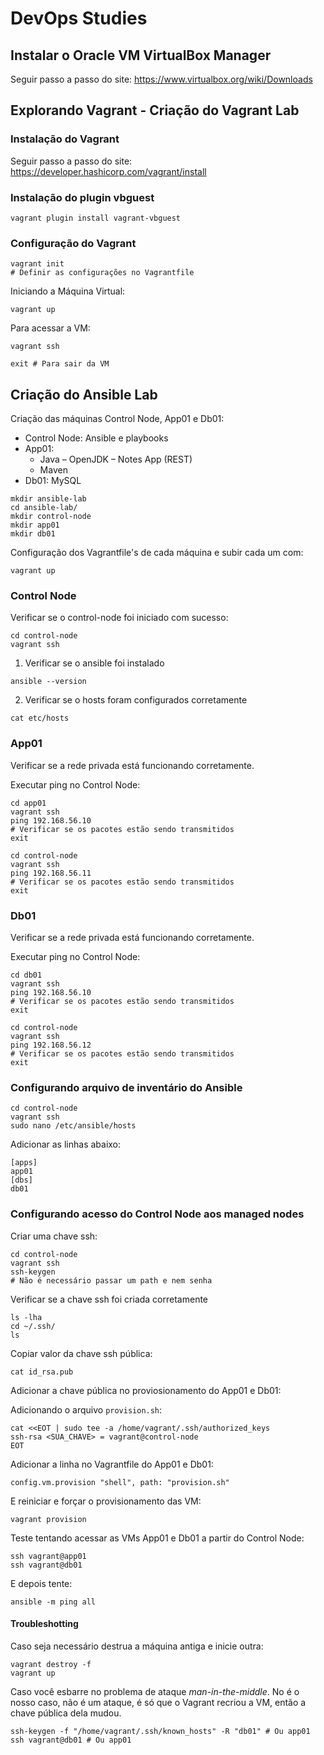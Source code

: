 # DevOps Studies

## Instalar o Oracle VM VirtualBox Manager

Seguir passo a passo do site: https://www.virtualbox.org/wiki/Downloads

## Explorando Vagrant - Criação do Vagrant Lab

### Instalação do Vagrant

Seguir passo a passo do site: https://developer.hashicorp.com/vagrant/install

### Instalação do plugin vbguest

```
vagrant plugin install vagrant-vbguest
```

### Configuração do Vagrant

```
vagrant init
# Definir as configurações no Vagrantfile
```

Iniciando a Máquina Virtual:

```
vagrant up
```

Para acessar a VM:

```
vagrant ssh

exit # Para sair da VM
```

## Criação do Ansible Lab

Criação das máquinas Control Node, App01 e Db01:

* Control Node: Ansible e playbooks
* App01:
    * Java – OpenJDK – Notes App (REST)
    * Maven
* Db01: MySQL

```
mkdir ansible-lab
cd ansible-lab/
mkdir control-node
mkdir app01
mkdir db01
```

Configuração dos Vagrantfile's de cada máquina e subir cada um com:

```
vagrant up
```

### Control Node

Verificar se o control-node foi iniciado com sucesso:

```
cd control-node
vagrant ssh
```

1. Verificar se o ansible foi instalado

```
ansible --version
```

2. Verificar se o hosts foram configurados corretamente

```
cat etc/hosts
```

### App01

Verificar se a rede privada está funcionando corretamente. 

Executar ping no Control Node:

```
cd app01
vagrant ssh
ping 192.168.56.10
# Verificar se os pacotes estão sendo transmitidos
exit

cd control-node
vagrant ssh
ping 192.168.56.11
# Verificar se os pacotes estão sendo transmitidos
exit
```

### Db01

Verificar se a rede privada está funcionando corretamente. 

Executar ping no Control Node:

```
cd db01
vagrant ssh
ping 192.168.56.10
# Verificar se os pacotes estão sendo transmitidos
exit

cd control-node
vagrant ssh
ping 192.168.56.12
# Verificar se os pacotes estão sendo transmitidos
exit
```

### Configurando arquivo de inventário do Ansible

```
cd control-node
vagrant ssh
sudo nano /etc/ansible/hosts
```

Adicionar as linhas abaixo:

```
[apps]
app01
[dbs]
db01
```

### Configurando acesso do Control Node aos managed nodes

Criar uma chave ssh:

``` 
cd control-node
vagrant ssh
ssh-keygen
# Não é necessário passar um path e nem senha
```

Verificar se a chave ssh foi criada corretamente

```
ls -lha
cd ~/.ssh/
ls
```

Copiar valor da chave ssh pública:

```
cat id_rsa.pub
```

Adicionar a chave pública no proviosionamento do App01 e Db01:

Adicionando o arquivo `provision.sh`:

```
cat <<EOT | sudo tee -a /home/vagrant/.ssh/authorized_keys
ssh-rsa <SUA_CHAVE> = vagrant@control-node
EOT
```

Adicionar a linha no Vagrantfile do App01 e Db01:

```
config.vm.provision "shell", path: "provision.sh"
```

E reiniciar e forçar o provisionamento das VM:

``` 
vagrant provision

```

Teste tentando acessar as VMs App01 e Db01 a partir do Control Node:

```
ssh vagrant@app01
ssh vagrant@db01
```

E depois tente:

```
ansible -m ping all
```

#### Troubleshotting

Caso seja necessário destrua a máquina antiga e inicie outra:

```
vagrant destroy -f
vagrant up
```

Caso você esbarre no problema de ataque *man-in-the-middle*. No é o nosso caso, não é um ataque, é só que o Vagrant recriou a VM, então a chave pública dela mudou.

```
ssh-keygen -f "/home/vagrant/.ssh/known_hosts" -R "db01" # Ou app01
ssh vagrant@db01 # Ou app01
```